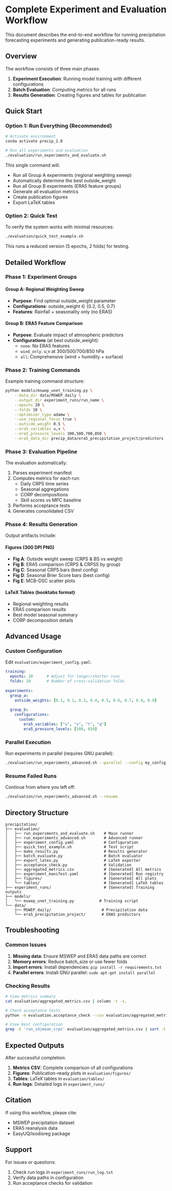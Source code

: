 # Complete Experiment and Evaluation Workflow

This document describes the end-to-end workflow for running precipitation forecasting experiments and generating publication-ready results.

## Overview

The workflow consists of three main phases:
1. **Experiment Execution**: Running model training with different configurations
2. **Batch Evaluation**: Computing metrics for all runs
3. **Results Generation**: Creating figures and tables for publication

## Quick Start

### Option 1: Run Everything (Recommended)

```bash
# Activate environment
conda activate precip_2.0

# Run all experiments and evaluation
./evaluation/run_experiments_and_evaluate.sh
```

This single command will:
- Run all Group A experiments (regional weighting sweep)
- Automatically determine the best outside_weight
- Run all Group B experiments (ERA5 feature groups)
- Generate all evaluation metrics
- Create publication figures
- Export LaTeX tables

### Option 2: Quick Test

To verify the system works with minimal resources:

```bash
./evaluation/quick_test_example.sh
```

This runs a reduced version (5 epochs, 2 folds) for testing.

## Detailed Workflow

### Phase 1: Experiment Groups

#### Group A: Regional Weighting Sweep
- **Purpose**: Find optimal outside_weight parameter
- **Configurations**: outside_weight ∈ {0.2, 0.5, 0.7}
- **Features**: Rainfall + seasonality only (no ERA5)

#### Group B: ERA5 Feature Comparison
- **Purpose**: Evaluate impact of atmospheric predictors
- **Configurations** (at best outside_weight):
  - `none`: No ERA5 features
  - `wind_only`: u,v at 300/500/700/850 hPa
  - `all`: Comprehensive (wind + humidity + surface)

### Phase 2: Training Commands

Example training command structure:
```bash
python models/mswep_unet_training.py \
    --data_dir data/MSWEP_daily \
    --output_dir experiment_runs/run_name \
    --epochs 20 \
    --folds 10 \
    --optimizer_type adamw \
    --use_regional_focus true \
    --outside_weight 0.5 \
    --era5_variables u,v \
    --era5_pressure_levels 300,500,700,850 \
    --era5_data_dir precip_data/era5_precipitation_project/predictors
```

### Phase 3: Evaluation Pipeline

The evaluation automatically:
1. Parses experiment manifest
2. Computes metrics for each run:
   - Daily CRPS time series
   - Seasonal aggregations
   - CORP decompositions
   - Skill scores vs MPC baseline
3. Performs acceptance tests
4. Generates consolidated CSV

### Phase 4: Results Generation

Output artifacts include:

#### Figures (300 DPI PNG)
- **Fig A**: Outside weight sweep (CRPS & BS vs weight)
- **Fig B**: ERA5 comparison (CRPS & CRPSS by group)
- **Fig C**: Seasonal CRPS bars (best config)
- **Fig D**: Seasonal Brier Score bars (best config)
- **Fig E**: MCB-DSC scatter plots

#### LaTeX Tables (booktabs format)
- Regional weighting results
- ERA5 comparison results
- Best model seasonal summary
- CORP decomposition details

## Advanced Usage

### Custom Configuration

Edit `evaluation/experiment_config.yaml`:

```yaml
training:
  epochs: 20      # Adjust for longer/shorter runs
  folds: 10       # Number of cross-validation folds
  
experiments:
  group_a:
    outside_weights: [0.1, 0.2, 0.3, 0.4, 0.5, 0.6, 0.7, 0.8, 0.9]
  
  group_b:
    configurations:
      custom:
        era5_variables: ["u", "v", "t", "q"]
        era5_pressure_levels: [500, 850]
```

### Parallel Execution

Run experiments in parallel (requires GNU parallel):

```bash
./evaluation/run_experiments_advanced.sh --parallel --config my_config.yaml
```

### Resume Failed Runs

Continue from where you left off:

```bash
./evaluation/run_experiments_advanced.sh --resume
```

## Directory Structure

```
precipitation/
├── evaluation/
│   ├── run_experiments_and_evaluate.sh    # Main runner
│   ├── run_experiments_advanced.sh        # Advanced runner
│   ├── experiment_config.yaml             # Configuration
│   ├── quick_test_example.sh              # Test script
│   ├── make_results.py                    # Results generator
│   ├── batch_evaluate.py                  # Batch evaluator
│   ├── export_latex.py                    # LaTeX exporter
│   ├── acceptance_check.py                # Validation
│   ├── aggregated_metrics.csv             # [Generated] All metrics
│   ├── experiment_manifest.yaml           # [Generated] Run registry
│   ├── figures/                           # [Generated] All plots
│   └── tables/                            # [Generated] LaTeX tables
├── experiment_runs/                       # [Generated] Training outputs
├── models/
│   └── mswep_unet_training.py           # Training script
└── data/
    ├── MSWEP_daily/                      # Precipitation data
    └── era5_precipitation_project/       # ERA5 predictors
```

## Troubleshooting

### Common Issues

1. **Missing data**: Ensure MSWEP and ERA5 data paths are correct
2. **Memory errors**: Reduce batch_size or use fewer folds
3. **Import errors**: Install dependencies: `pip install -r requirements.txt`
4. **Parallel errors**: Install GNU parallel: `sudo apt-get install parallel`

### Checking Results

```bash
# View metrics summary
cat evaluation/aggregated_metrics.csv | column -t -s,

# Check acceptance tests
python -m evaluation.acceptance_check --csv evaluation/aggregated_metrics.csv

# View best configuration
grep -E 'run_id|mean_crps' evaluation/aggregated_metrics.csv | sort -t, -k2 -n
```

## Expected Outputs

After successful completion:

1. **Metrics CSV**: Complete comparison of all configurations
2. **Figures**: Publication-ready plots in `evaluation/figures/`
3. **Tables**: LaTeX tables in `evaluation/tables/`
4. **Run logs**: Detailed logs in `experiment_runs/`

## Citation

If using this workflow, please cite:
- MSWEP precipitation dataset
- ERA5 reanalysis data
- EasyUQ/isodisreg package

## Support

For issues or questions:
1. Check run logs in `experiment_runs/run_log.txt`
2. Verify data paths in configuration
3. Run acceptance checks for validation
